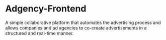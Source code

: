 # Adgency-Frontend
A simple collaborative platform that automates the advertising process and allows companies and ad agencies to co-create advertisements in a structured and real-time manner.
